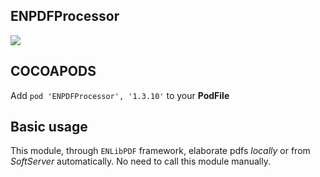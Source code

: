 ## ENPDFProcessor

![](https://badgen.net/badge/stable/1.3.10/blue)

## COCOAPODS

Add `pod 'ENPDFProcessor', '1.3.10'` to your **PodFile**

## Basic usage

This module, through `ENLibPDF` framework, elaborate pdfs _locally_ or from _SoftServer_ automatically. No need to call this module manually.

